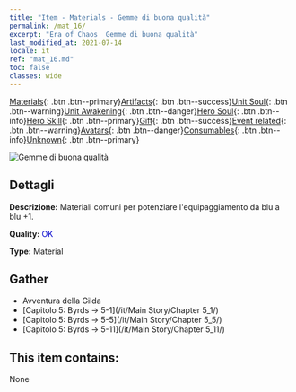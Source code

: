 ```yaml
---
title: "Item - Materials - Gemme di buona qualità"
permalink: /mat_16/
excerpt: "Era of Chaos  Gemme di buona qualità"
last_modified_at: 2021-07-14
locale: it
ref: "mat_16.md"
toc: false
classes: wide
---
```

 [Materials](/ItemsIT/){: .btn .btn--primary}[Artifacts](/ItemsIT/Artifacts/){: .btn .btn--success}[Unit Soul](/ItemsIT/UnitSoul/){: .btn .btn--warning}[Unit Awakening](/ItemsIT/UnitAwakening/){: .btn .btn--danger}[Hero Soul](/ItemsIT/HeroSoul/){: .btn .btn--info}[Hero Skill](/ItemsIT/HeroSkill/){: .btn .btn--primary}[Gift](/ItemsIT/Gift/){: .btn .btn--success}[Event related](/ItemsIT/Events/){: .btn .btn--warning}[Avatars](/ItemsIT/Avatars/){: .btn .btn--danger}[Consumables](/ItemsIT/Consumables/){: .btn .btn--info}[Unknown](/ItemsIT/Unknown/){: .btn .btn--primary}

 ![Gemme di buona qualità](/images/t/i_cailiao_baoshi1.png)

## Dettagli
 **Descrizione:** Materiali comuni per potenziare l'equipaggiamento da blu a blu +1.

 **Quality:** <span style="color: #0000CD">OK</span>

 **Type:** Material

## Gather

*    Avventura della Gilda 
*    [Capitolo 5: Byrds -> 5-1](/it/Main Story/Chapter 5_1/) 
*    [Capitolo 5: Byrds -> 5-5](/it/Main Story/Chapter 5_5/) 
*    [Capitolo 5: Byrds -> 5-11](/it/Main Story/Chapter 5_11/) 

## This item contains:

  None

